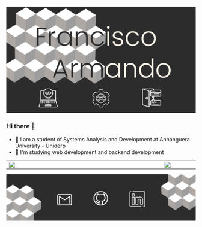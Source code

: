![](images/capa_github.png)

### Hi there 👋

- 🔭 I am a student of Systems Analysis and Development at Anhanguera University - Uniderp
- 🌱 I'm studying web development and backend development

<center>
  <table>
    <tr>
      <td><img width="400px" align="left" src="https://github-readme-stats.vercel.app/api/top-langs/?username=franciscoarmando63&hide=html&layout=compact&theme=onedark" /></td>
      <td><img width="495px" align="left" src="https://github-readme-stats.vercel.app/api?username=franciscoarmando63&theme=onedark"/></td>
    <tr>
  </table>
</center> 

<img src="images/foot_github.png" alt="footer github" usemap="footermap">

<map name="footermap">
   <!-- <area shape="rect" coords="34,44,270,350" alt="Gmail" href="#">-->
    <area shape="circle" coords="817,213,58" alt="Github" href="https://github.com/franciscoarmando63">
    <!--<area shape="rect" coords="290,172,333,250" alt="LinkedIn" href="#">-->
</map>
